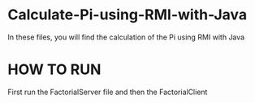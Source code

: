# Calculate-Pi-using-RMI-with-Java
In these files, you will find the calculation of the Pi using RMI with Java
# HOW TO RUN
First run the FactorialServer file and then the FactorialClient

